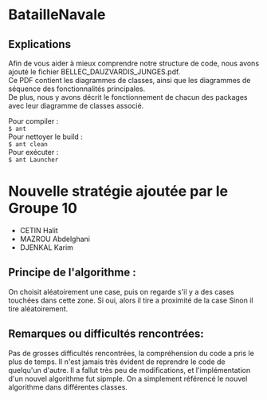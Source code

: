 ﻿# BatailleNavale

## Explications

Afin de vous aider à mieux comprendre notre structure de code, nous avons ajouté le fichier BELLEC_DAUZVARDIS_JUNGES.pdf.  
Ce PDF contient les diagrammes de classes, ainsi que les diagrammes de séquence des fonctionnalités principales.  
De plus, nous y avons décrit le fonctionnement de chacun des packages avec leur diagramme de classes associé.

Pour compiler :  
`$ ant`  
Pour nettoyer le build :  
`$ ant clean`  
Pour exécuter :  
`$ ant Launcher`




# Nouvelle stratégie ajoutée par le Groupe 10


- CETIN Halit
- MAZROU Abdelghani
- DJENKAL Karim


## Principe de l'algorithme :

On choisit aléatoirement une case, puis on regarde s'il y a des cases touchées dans cette zone.
Si oui, alors il tire a proximité de la case
Sinon il tire aléatoirement.



## Remarques ou difficultés rencontrées:

Pas de grosses difficultés rencontrées, la compréhension du code a pris le plus de temps.
Il n'est jamais très évident de reprendre le code de quelqu'un d'autre.
Il a fallut très peu de modifications, et l'implémentation d'un nouvel algorithme fut sipmple.
On a simplement référencé le nouvel algorithme dans différentes classes.
